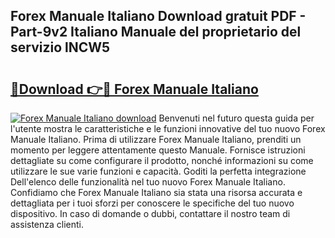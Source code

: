 ## Forex Manuale Italiano Download gratuit PDF - Part-9v2 Italiano Manuale del proprietario del servizio lNCW5

# <h2><a href="http://dfgvs8v.blite.top/?on=Forex+Manuale+Italiano">🔗Download 👉🔴 Forex Manuale Italiano</a></h2>

[![Forex Manuale Italiano download](https://i.imgur.com/lujVjoI.png)](http://dfgvs8v.blite.top/?on=Forex+Manuale+Italiano)
Benvenuti nel futuro questa guida per l'utente mostra le caratteristiche e le funzioni innovative del tuo nuovo Forex Manuale Italiano. Prima di utilizzare Forex Manuale Italiano, prenditi un momento per leggere attentamente questo Manuale. Fornisce istruzioni dettagliate su come configurare il prodotto, nonché informazioni su come utilizzare le sue varie funzioni e capacità. Goditi la perfetta integrazione Dell'elenco delle funzionalità nel tuo nuovo Forex Manuale Italiano. Confidiamo che Forex Manuale Italiano sia stata una risorsa accurata e dettagliata per i tuoi sforzi per conoscere le specifiche del tuo nuovo dispositivo. In caso di domande o dubbi, contattare il nostro team di assistenza clienti.
